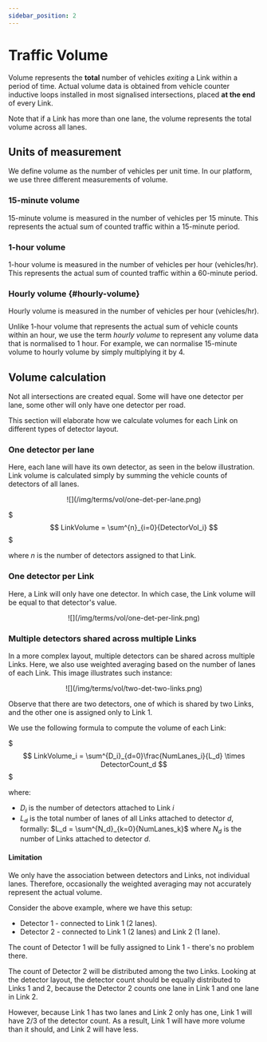 ```yaml
---
sidebar_position: 2
---
```


# Traffic Volume

Volume represents the **total** number of vehicles _exiting_ a Link within a period of time. 
Actual volume data is obtained from vehicle counter inductive loops installed in most signalised intersections, placed **at the end** of every Link.

Note that if a Link has more than one lane, the volume represents the total volume across all lanes.

## Units of measurement

We define volume as the number of vehicles per unit time.
In our platform, we use three different measurements of volume.

### 15-minute volume

15-minute volume is measured in the number of vehicles per 15 minute.
This represents the actual sum of counted traffic within a 15-minute period.

### 1-hour volume

1-hour volume is measured in the number of vehicles per hour (vehicles/hr).
This represents the actual sum of counted traffic within a 60-minute period.

### Hourly volume {#hourly-volume}

Hourly volume is measured in the number of vehicles per hour (vehicles/hr).

Unlike 1-hour volume that represents the actual sum of vehicle counts within an hour, we use the term _hourly volume_ to represent any volume data that is normalised to 1 hour.
For example, we can normalise 15-minute volume to hourly volume by simply multiplying it by 4.

## Volume calculation

Not all intersections are created equal.
Some will have one detector per lane, some other will only have one detector per road.

This section will elaborate how we calculate volumes for each Link on different types of detector layout.

### One detector per lane

Here, each lane will have its own detector, as seen in the below illustration.
Link volume is calculated simply by summing the vehicle counts of detectors of all lanes.

<center>
![](/img/terms/vol/one-det-per-lane.png)
</center>

$$$
LinkVolume = \sum^{n}_{i=0}{DetectorVol_i}
$$$

where $n$ is the number of detectors assigned to that Link.

### One detector per Link

Here, a Link will only have one detector.
In which case, the Link volume will be equal to that detector's value.

<center>
![](/img/terms/vol/one-det-per-link.png)
</center>

### Multiple detectors shared across multiple Links

In a more complex layout, multiple detectors can be shared across multiple Links.
Here, we also use weighted averaging based on the number of lanes of each Link.
This image illustrates such instance:

<center>
![](/img/terms/vol/two-det-two-links.png)
</center>

Observe that there are two detectors, one of which is shared by two Links, and the other one is assigned only to Link 1.

We use the following formula to compute the volume of each Link:

$$$
LinkVolume_i = \sum^{D_i}_{d=0}\frac{NumLanes_i}{L_d} \times DetectorCount_d
$$$

where:
- $D_i$ is the number of detectors attached to Link $i$
- $L_d$ is the total number of lanes of all Links attached to detector $d$, formally: $L_d = \sum^{N_d}_{k=0}{NumLanes_k}$ where $N_d$ is the number of Links attached to detector $d$.

#### Limitation

We only have the association between detectors and Links, not individual lanes.
Therefore, occasionally the weighted averaging may not accurately represent the actual volume.

Consider the above example, where we have this setup:
- Detector 1 - connected to Link 1 (2 lanes).
- Detector 2 - connected to Link 1 (2 lanes) and Link 2 (1 lane).

The count of Detector 1 will be fully assigned to Link 1 - there's no problem there.

The count of Detector 2 will be distributed among the two Links.
Looking at the detector layout, the detector count should be equally distributed to Links 1 and 2, because the Detector 2 counts one lane in Link 1 and one lane in Link 2.

However, because Link 1 has two lanes and Link 2 only has one, Link 1 will have 2/3 of the detector count.
As a result, Link 1 will have more volume than it should, and Link 2 will have less.
